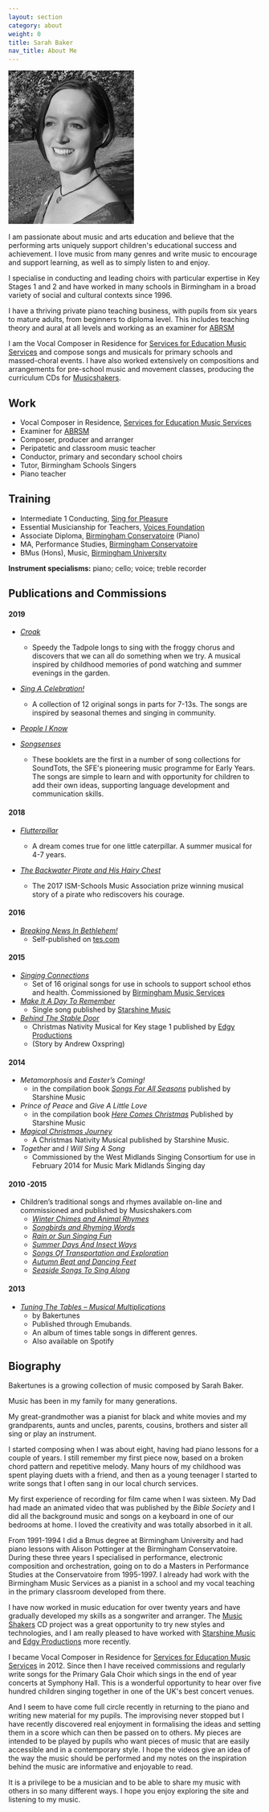 ```yaml
---
layout: section
category: about
weight: 0
title: Sarah Baker
nav_title: About Me
---
```


<aside class="pull-right">
  <img src="/public/images/sarah_in_park_b+w.jpg" class="img-responsive img-rounded">
</aside>

I am passionate about music and arts education and believe that the performing arts uniquely support children's educational success and achievement. I love music from many genres and write music to encourage and support learning, as well as to simply listen to and enjoy.

I specialise in conducting and leading choirs with particular expertise in Key Stages 1 and 2 and have worked in many schools in Birmingham in a broad variety of social and cultural contexts since 1996.

I have a thriving private piano teaching business, with pupils from six years to mature adults, from beginners to diploma level. This includes teaching theory and aural at all levels and working as an examiner for [ABRSM](http://abrsm.org)

I am the Vocal Composer in Residence for [Services for Education Music Services](http://servicesforeducation.co.uk/index.php/Music-Services/music-services-2.html) and compose songs and musicals for primary schools and massed-choral events. I have also worked extensively on compositions and arrangements for pre-school music and movement classes, producing the curriculum CDs for [Musicshakers](http://musicshakers.com).



## Work

- Vocal Composer in Residence, [Services for Education Music Services](http://servicesforeducation.co.uk/index.php/Music-Services/music-services-2.html)
- Examiner for [ABRSM](https://gb.abrsm.org/en/home) 
- Composer, producer and arranger
- Peripatetic and classroom music teacher
- Conductor, primary and secondary school choirs
- Tutor, Birmingham Schools Singers
- Piano teacher


## Training

- Intermediate 1 Conducting, [Sing for Pleasure](https://www.singforpleasure.org.uk/)
- Essential Musicianship for Teachers, [Voices Foundation](http://www.voices.org.uk/courses/extended-courses/)
- Associate Diploma, [Birmingham Conservatoire](http://www.bcu.ac.uk/conservatoire) (Piano)
- MA, Performance Studies, [Birmingham Conservatoire](http://www.bcu.ac.uk/conservatoire)
- BMus (Hons), Music, [Birmingham University](http://www.birmingham.ac.uk/)

**Instrument specialisms:** piano; cello; voice; treble recorder

## Publications and Commissions

#### 2019

- *[Croak](https://www.outoftheark.co.uk/croak.html)*
	- Speedy the Tadpole longs to sing with the froggy chorus and discovers that we can all do something when we try.                       A musical inspired by childhood memories of pond watching and summer evenings in the garden.

- *[Sing A Celebration!](https://www.servicesforeducation.co.uk/our-offer/sing-a-celebration/)*
	- A collection of 12 original songs in parts for 7-13s. The songs are inspired by seasonal themes and singing in community.

- *[People I Know](https://www.servicesforeducation.co.uk/our-offer/soundtots-people-i-know/)*
- *[Songsenses](https://www.servicesforeducation.co.uk/our-offer/soundtots-songsenses/)*
	- These booklets are the first in a number of song collections for SoundTots, the SFE's pioneering music programme for Early Years. The songs are simple to learn and with opportunity for children to add their own ideas, supporting language development and communication skills.

#### 2018

- *[Flutterpillar](https://www.starshine.co.uk/flutterpillar)*
	- A dream comes true for one little caterpillar.                                                                                         A summer musical for 4-7 years.
	
- *[The Backwater Pirate and His Hairy Chest](https://www.lindsaymusic.co.uk/acatalog/More_Music_Stories.html)*
  - The 2017 ISM-Schools Music Association prize winning musical story of a pirate who rediscovers his courage.

#### 2016

- *[Breaking News In Bethlehem!](https://www.tes.com/teaching-resource/breaking-news-in-bethlehem-a-christmas-musical-12167162)*
	- Self-published on [tes.com](https://www.tes.com/)

#### 2015

- *[Singing Connections](http://servicesforeducation.co.uk/index.php/Music-Services/primary-schools.html#singing-connections)*
	- Set of 16 original songs for use in schools to support school ethos and health. Commissioned by [Birmingham Music Services](http://servicesforeducation.co.uk/)
- *[Make It A Day To Remember]()*
	- Single song published by [Starshine Music](https://www.starshine.co.uk/)
- *[Behind The Stable Door](http://www.edgyproductions.com/shop/behind-the-stable-door/)*
	- Christmas Nativity Musical for Key stage 1 published by [Edgy Productions](http://www.edgyproductions.com/)
	- (Story by Andrew Oxspring)

#### 2014

- *Metamorphosis* and *Easter’s Coming!*
	- in the compilation book *[Songs For All Seasons](https://www.starshine.co.uk/songs-for-all-seasons)* published by Starshine Music 
- *Prince of Peace* and *Give A Little Love*
	- in the compilation book *[Here Comes Christmas](https://www.starshine.co.uk/here-comes-christmas)* Published by Starshine Music
- *[Magical Christmas Journey](https://www.starshine.co.uk/magical-christmas-journey)*
	- A Christmas Nativity Musical published by Starshine Music.
- *Together* and *I Will Sing A Song*
	- Commissioned by the West Midlands Singing Consortium for use in February 2014 for Music Mark Midlands Singing day

#### 2010 -2015

- Children’s traditional songs and rhymes available on-line and commissioned and published by Musicshakers.com
	- *[Winter Chimes and Animal Rhymes](https://itunes.apple.com/gb/album/winter-chimes-animal-rhymes/368007674)*
	- *[Songbirds and Rhyming Words](https://itunes.apple.com/gb/album/song-birds-rhyming-words/420573626)*
	- *[Rain or Sun Singing Fun](https://itunes.apple.com/gb/album/rain-or-sun-singing-fun/541920985)*
	- *[Summer Days And Insect Ways](https://itunes.apple.com/gb/album/summer-days-insect-ways-pt-1/633505935)*
	- *[Songs Of Transportation and Exploration](https://itunes.apple.com/gb/album/songs-of-transportation-and-exploration/927539227)*
	- *[Autumn Beat and Dancing Feet](https://itunes.apple.com/gb/album/autumn-beat-and-dancing-feet/981147343)*
	- *[Seaside Songs To Sing Along](https://itunes.apple.com/gb/album/seaside-songs-to-sing-along/893186379)*

#### 2013	

- *[Tuning The Tables – Musical Multiplications](https://itunes.apple.com/gb/album/tuning-the-tables-musical-multiplications/636510821)*
	- by Bakertunes
	- Published through Emubands.
	- An album of times table songs in different genres.
	- Also available on Spotify



## Biography

Bakertunes is a growing collection of music composed by Sarah Baker. 

Music has been in my family for many generations.

My great-grandmother was a pianist for black and white movies and my grandparents, aunts and uncles, parents, cousins, brothers and sister all sing or play an instrument. 

I started composing when I was about eight, having had piano lessons for a couple of years. I still remember my first piece now, based on a broken chord pattern and repetitive melody. Many hours of my childhood was spent playing duets with a friend, and then as a young teenager I started to write songs that I often sang in our local church services.

My first experience of recording for film came when I was sixteen. My Dad had made an animated video that was published by the _Bible Society_ and I did all the background music and songs on a keyboard in one of our bedrooms at home. I loved the creativity and was totally absorbed in it all.

From 1991-1994 I did a  Bmus degree at Birmingham University and had piano lessons with Alison Pottinger at the Birmingham Conservatoire. During these three years I specialised in performance, electronic composition and orchestration, going on to do a Masters in Performance Studies at the Conservatoire from 1995-1997. I already had work with the Birmingham Music Services as a pianist in a school and my vocal teaching in the primary classroom developed from there.

I have now worked in music education for over twenty years and have gradually developed my skills as a songwriter and arranger. The [Music Shakers](www.musicshakers.com) CD project was a great opportunity to try new styles and technologies, and I am really pleased to have worked with [Starshine Music](www.starshinemusic.co.uk) and [Edgy Productions](www.edgyproductions.com) more recently. 

I became Vocal Composer in Residence for [Services for Education Music Services](www.servicesforeducation.co.uk) in 2012. Since then I have received commissions and regularly write songs for the Primary Gala Choir which sings in the end of year concerts at Symphony Hall. This is a wonderful opportunity to hear over five hundred children singing together in one of the UK's best concert venues.

And I seem to have come full circle recently in returning to the piano and writing new material for my pupils. The improvising never stopped but I have recently discovered real enjoyment in formalising the ideas and setting them in a score which can then be passed on to others. My pieces are intended to be played by pupils who want pieces of music that are easily accessible and in a contemporary style. I hope the videos give an idea of the way the music should be performed and my notes on the inspiration behind the music are informative and enjoyable to read.

It is a privilege to be a musician and to be able to share my music with others in so many different ways. I hope you enjoy exploring the site and listening to my music.